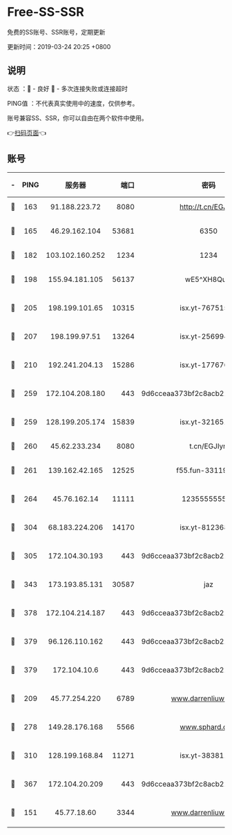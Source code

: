 # Free-SS-SSR

免费的SS账号、SSR账号，定期更新

更新时间：2019-03-24 20:25 +0800

## 说明

状态     ：🙂 - 良好 🙁 - 多次连接失败或连接超时

PING值   ：不代表真实使用中的速度，仅供参考。

账号兼容SS、SSR，你可以自由在两个软件中使用。

👉[扫码页面](https://liesauer.github.io/Free-SS-SSR/)👈

## 账号

|-|PING|服务器|端口|密码|加密方式|区域|
|:----:|:----:|:-----:|-----:|:----:|:----:|:----:|
|🙂|163|91.188.223.72|8080|http://t.cn/EGJIyrl|rc4-md5|RU|
|🙂|165|46.29.162.104|53681|6350|aes-128-ctr|RU|
|🙂|182|103.102.160.252|1234|1234|rc4-md5|JP|
|🙂|198|155.94.181.105|56137|wE5^XH8Quw|aes-256-cfb|US|
|🙂|205|198.199.101.65|10315|isx.yt-76751530|aes-256-cfb|US|
|🙂|207|198.199.97.51|13264|isx.yt-25699441|aes-256-cfb|US|
|🙂|210|192.241.204.13|15286|isx.yt-17767634|aes-256-cfb|US|
|🙂|259|172.104.208.180|443|9d6cceaa373bf2c8acb22e60b6a58be6|aes-256-cfb|US|
|🙂|259|128.199.205.174|15839|isx.yt-32165191|aes-256-cfb|SG|
|🙂|260|45.62.233.234|8080|t.cn/EGJIyrl|rc4-md5|CA|
|🙂|261|139.162.42.165|12525|f55.fun-33119577|aes-256-cfb|SG|
|🙂|264|45.76.162.14|11111|123555555555|aes-256-cfb|SG|
|🙂|304|68.183.224.206|14170|isx.yt-81236844|aes-256-cfb|SG|
|🙂|305|172.104.30.193|443|9d6cceaa373bf2c8acb22e60b6a58be6|aes-256-cfb|US|
|🙂|343|173.193.85.131|30587|jaz|aes-256-cfb|US|
|🙂|378|172.104.214.187|443|9d6cceaa373bf2c8acb22e60b6a58be6|aes-256-cfb|US|
|🙂|379|96.126.110.162|443|9d6cceaa373bf2c8acb22e60b6a58be6|aes-256-cfb|US|
|🙂|379|172.104.10.6|443|9d6cceaa373bf2c8acb22e60b6a58be6|aes-256-cfb|US|
|🙂|209|45.77.254.220|6789|www.darrenliuwei.com|aes-256-cfb|SG|
|🙂|278|149.28.176.168|5566|www.sphard.com|aes-256-cfb|AU|
|🙂|310|128.199.168.84|11271|isx.yt-38381182|aes-256-cfb|SG|
|🙂|367|172.104.20.209|443|9d6cceaa373bf2c8acb22e60b6a58be6|aes-256-cfb|US|
|🙁|151|45.77.18.60|3344|www.darrenliuwei.com|aes-256-cfb|JP|
